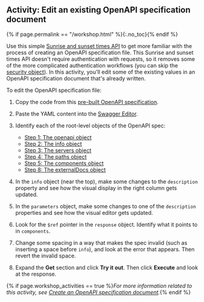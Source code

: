 ## <i class="fa fa-user-circle"></i> Activity: Edit an existing OpenAPI specification document
{% if page.permalink == "/workshop.html" %}{:.no_toc}{% endif %}

Use this simple [Sunrise and sunset times API](https://sunrise-sunset.org/api) to get more familiar with the process of creating an OpenAPI specification file. This Sunrise and sunset times API doesn't require authentication with requests, so it removes some of the more complicated authentication workflows (you can skip the [security object](pubapis_openapi_step6_security_object.html)). In this activity, you'll edit some of the existing values in an OpenAPI specification document that's already written.

To edit the OpenAPI specification file:

1.  Copy the code from this [pre-built OpenAPI specification](https://idratherbewriting.com/learnapidoc/assets/files/swagger-sunrise-sunset/openapi_sunrise_sunset.yml).
2.  Paste the YAML content into the [Swagger Editor](https://editor.swagger.io/).
3.  Identify each of the root-level objects of the OpenAPI spec:
    * [Step 1: The openapi object](pubapis_openapi_step1_openapi_object.html)
    * [Step 2: The info object](pubapis_openapi_step2_info_object.html)
    * [Step 3: The servers object](pubapis_openapi_step3_servers_object.html)
    * [Step 4: The paths object](pubapis_openapi_step4_paths_object.html)
    * [Step 5: The components object](pubapis_openapi_step5_components_object.html)
    * [Step 8: The externalDocs object](pubapis_openapi_step8_externaldocs_object.html)

4.  In the `info` object (near the top), make some changes to the `description` property and see how the visual display in the right column gets updated.
5.  In the `parameters` object, make some changes to one of the `description` properties and see how the visual editor gets updated.
6.  Look for the `$ref` pointer in the `response` object. Identify what it points to in `components`.
7.  Change some spacing in a way that makes the spec invalid (such as inserting a space before `info`), and look at the error that appears. Then revert the invalid space.
8.  Expand the **Get** section and click **Try it out**. Then click **Execute** and look at the response.

{% if page.workshop_activities == true %}*For more information related to this activity, see [Create an OpenAPI specification document](pubapis_openapi_activity.html).*{% endif %}
